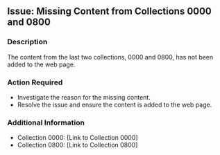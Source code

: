 ## Issue: Missing Content from Collections 0000 and 0800

### Description
The content from the last two collections, 0000 and 0800, has not been added to the web page.

### Action Required
- Investigate the reason for the missing content.
- Resolve the issue and ensure the content is added to the web page.

### Additional Information
- Collection 0000: [Link to Collection 0000]
- Collection 0800: [Link to Collection 0800]